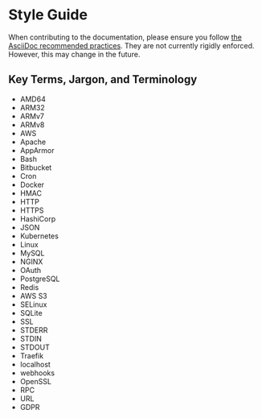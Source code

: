 # Style Guide

When contributing to the documentation, please ensure you follow [the AsciiDoc recommended practices].
They are not currently rigidly enforced.
However, this may change in the future.

## Key Terms, Jargon, and Terminology

- AMD64
- ARM32
- ARMv7
- ARMv8
- AWS
- Apache
- AppArmor
- Bash
- Bitbucket
- Cron
- Docker
- HMAC
- HTTP
- HTTPS
- HashiCorp
- JSON
- Kubernetes
- Linux
- MySQL
- NGINX
- OAuth
- PostgreSQL
- Redis
- AWS S3
- SELinux
- SQLite
- SSL
- STDERR
- STDIN
- STDOUT
- Traefik
- localhost
- webhooks
- OpenSSL
- RPC
- URL
- GDPR

[the AsciiDoc recommended practices]: https://asciidoctor.org/docs/asciidoc-recommended-practices/
